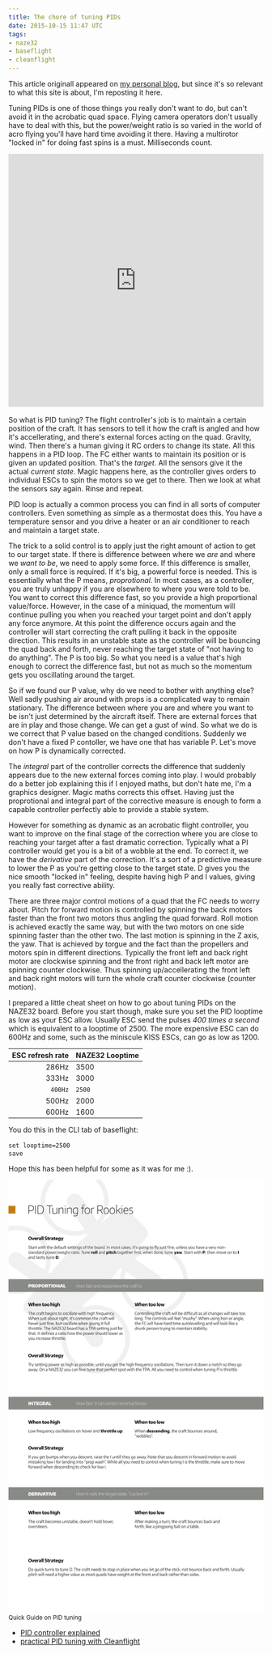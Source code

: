 ```yaml
---
title: The chore of tuning PIDs
date: 2015-10-15 11:47 UTC
tags:
- naze32
- baseflight
- cleanflight
---
```

This article originall appeared on [my personal blog](http://jimmac.musichall.cz), but since it's so relevant to what this site is about, I'm reposting it here.


Tuning PIDs is one of those things you really don't want to do, but can't avoid it in the acrobatic quad space. Flying camera operators don't usually have to deal with this, but the power/weight ratio is so varied in the world of acro flying you'll have hard time avoiding it there. Having a multirotor "locked in" for doing fast spins is a must. Milliseconds count.

<p>
<iframe width="100%" height="500" src="https://www.youtube.com/embed/XX9hzDJB3Pg" frameborder="0" allowfullscreen>
<a href="https://www.youtube.com/watch?v=XX9hzDJB3Pg">FPV Weekend</a></iframe>
</p>

So what is PID tuning? The flight controller's job is to maintain a certain position of the craft. It has sensors to tell it how the craft is angled and how it's accellerating, and there's external forces acting on the quad. Gravity, wind. Then there's a human giving it RC orders to change its state. All this happens in a PID loop. The FC either wants to maintain its position or is given an updated position. That's the *target*. All the sensors give it the actual *current state*. Magic happens here, as the controller gives orders to individual ESCs to spin the motors so we get to there. Then we look at what the sensors say again. Rinse and repeat.

PID loop is actually a common process you can find in all sorts of computer controllers. Even something as simple as a thermostat does this. You have a temperature sensor and you drive a heater or an air conditioner to reach and maintain a target state.

The trick to a solid control is to apply just the right amount of action to get to our target state. If there is difference between where we *are* and where we *want to be*, we need to apply some force. If this difference is smaller, only a small force is required. If it's big, a powerful force is needed. This is essentially what the P means, *proprotional*. In most cases, as a controller, you are truly unhappy if you are elsewhere to where you were told to be. You want to correct this difference fast, so you provide a high proportional value/force. However, in the case of a miniquad, the momentum will continue pulling you when you reached your target point and don't apply any force anymore. At this point the difference occurs again and the controller will start correcting the craft pulling it back in the opposite direction. This results in an unstable state as the controller will be bouncing the quad back and forth, never reaching the target state of "not having to do anything". The P is too big. So what you need is a value that's high enough to correct the difference fast, but not as much so the momentum gets you oscillating around the target.

So if we found our P value, why do we need to bother with anything else? Well sadly pushing air around with props is a complicated way to remain stationary. The difference between where you are and where you want to be isn't just determined by the aircraft itself. There are external forces that are in play and those change. We can get a gust of wind. So what we do is we correct that P value based on the changed conditions. Suddenly we don't have a fixed P contoller, we have one that has variable P. Let's move on how P is dynamically corrected.

The *integral* part of the controller corrects the difference that suddenly appears due to the new external forces coming into play. I would probably do a better job explaining this if I enjoyed maths, but don't hate me, I'm a graphics designer. Magic maths corrects this offset. Having just the proprotional and integral part of the corrective measure is enough to form a capable controller perfectly able to provide a stable system.

However for something as dynamic as an acrobatic flight controller, you want to improve on the final stage of the correction where you are close to reaching your target after a fast dramatic correction. Typically what a PI controller would get you is a bit of a wobble at the end. To correct it, we have the *derivative* part of the correction. It's a sort of a predictive measure to lower the P as you're getting close to the target state. D gives you the nice smooth "locked in" feeling, despite having high P and I values, giving you really fast corrective ability.

There are three major control motions of a quad that the FC needs to worry about. Pitch for forward motion is controlled by spinning the back motors faster than the front two motors thus angling the quad forward. Roll motion is achieved exactly the same way, but with the two motors on one side spinning faster than the other two. The last motion is spinning in the Z axis, the yaw. That is achieved by torgue and the fact than the propellers and motors spin in different directions. Typically the front left and back right motor are clockwise spinning and the front right and back left motor are spinning counter clockwise. Thus spinning up/accellerating the front left and back right motors will turn the whole craft counter clockwise (counter motion).

I prepared a little cheat sheet on how to go about tuning PIDs on the NAZE32 board. Before you start though, make sure you set the PID looptime as low as your ESC allow. Usually ESC send the pulses *400 times a second* which is equivalent to a looptime of 2500. The more expensive ESC can do 600Hz and some, such as the miniscule KISS ESCs, can go as low as 1200.

| ESC refresh rate | NAZE32 Looptime |
| ---------------: | :-------------- |
| 286Hz            | 3500            |
| 333Hz            | 3000            |
| `400Hz`          | `2500`          |
| 500Hz            | 2000            |
| 600Hz            | 1600            |

You do this in the CLI tab of baseflight:

    set looptime=2500
    save

Hope this has been helpful for some as it was for me :).

<p class="image full">
<a href="/blog/2015-10-15-the-chore-of-tuning-pids/index/pids.pdf"><img type="image/svg+xml" alt="" src="/blog/2015-10-15-the-chore-of-tuning-pids/index/pids.svg"></a>
<small>Quick Guide on PID tuning</small>
</p>

 * [PID controller explained](https://www.youtube.com/watch?v=UR0hOmjaHp0)
 * [practical PID tuning with Cleanflight](https://www.youtube.com/watch?v=30Au6sEv6-o)
